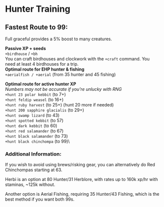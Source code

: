 # Hunter Training

## Fastest Route to 99:

Full graceful provides a 5% boost to many creatures.

**Passive XP + seeds** \
`+birdhouse` / `+bh` \
You can craft birdhouses and clockwork with the `+craft` command. You need at least 4 birdhouses for a trip.\
**Optimal route for EHP hunter & fishing** \
`+aerialfish / +aerial` (from 35 hunter and 45 fishing)

**Optimal route for active hunter XP**\
_Numbers may not be accurate if you're unlucky with RNG_\
`+hunt 23 polar kebbit` (to 7+)\
`+hunt feldip weasel` (to 16+)\
`+hunt ruby harvest` (to 25+) (hunt 20 more if needed)\
`+hunt 200 sapphire glacialis` (to 29+)\
`+hunt swamp lizard` (to 43)\
`+hunt spotted kebbit` (to 57)\
`+hunt dark kebbit` (to 60)\
`+hunt red salamander` (to 67)\
`+hunt black salamander` (to 73)\
`+hunt black chinchompa` (to 99)\


### Additional Information:

If you wish to avoid using brews/risking gear, you can alternatively do Red Chinchompas starting at 63.

Herbi is an option at 80 Hunter/31 Herblore, with rates up to 160k xp/hr with staminas, \~125k without.

Another option is Aerial Fishing, requiring 35 Hunter/43 Fishing, which is the best method if you want both 99s.

